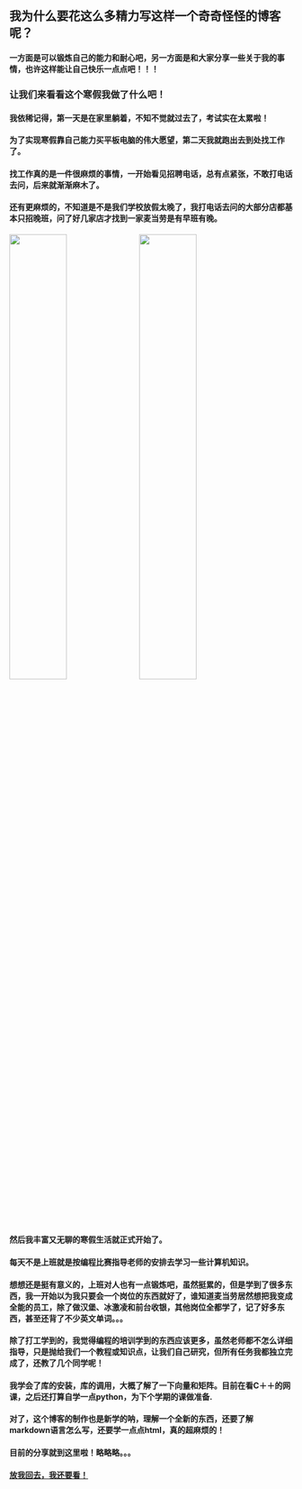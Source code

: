 ## 我为什么要花这么多精力写这样一个奇奇怪怪的博客呢？
#### 一方面是可以锻炼自己的能力和耐心吧，另一方面是和大家分享一些关于我的事情，也许这样能让自己快乐一点点吧！！！


### 让我们来看看这个寒假我做了什么吧！
#### 我依稀记得，第一天是在家里躺着，不知不觉就过去了，考试实在太累啦！



#### 为了实现寒假靠自己能力买平板电脑的伟大愿望，第二天我就跑出去到处找工作了。
#### 找工作真的是一件很麻烦的事情，一开始看见招聘电话，总有点紧张，不敢打电话去问，后来就渐渐麻木了。
#### 还有更麻烦的，不知道是不是我们学校放假太晚了，我打电话去问的大部分店都基本只招晚班，问了好几家店才找到一家麦当劳是有早班有晚。
 <img src="mai1.jpg" width="45%">        <img src="mai2.jpg" width="45%"> 

#### 然后我丰富又无聊的寒假生活就正式开始了。
#### 每天不是上班就是按编程比赛指导老师的安排去学习一些计算机知识。
#### 想想还是挺有意义的，上班对人也有一点锻炼吧，虽然挺累的，但是学到了很多东西，我一开始以为我只要会一个岗位的东西就好了，谁知道麦当劳居然想把我变成全能的员工，除了做汉堡、冰激凌和前台收银，其他岗位全都学了，记了好多东西，甚至还背了不少英文单词。。。


#### 除了打工学到的，我觉得编程的培训学到的东西应该更多，虽然老师都不怎么详细指导，只是抛给我们一个教程或知识点，让我们自己研究，但所有任务我都独立完成了，还教了几个同学呢！
#### 我学会了库的安装，库的调用，大概了解了一下向量和矩阵。目前在看C＋＋的网课，之后还打算自学一点python，为下个学期的课做准备.
#### 对了，这个博客的制作也是新学的呐，理解一个全新的东西，还要了解markdown语言怎么写，还要学一点点html，真的超麻烦的！

#### 目前的分享就到这里啦！略略略。。。
####
#### [放我回去，我还要看！][1]
[1]: index.md
